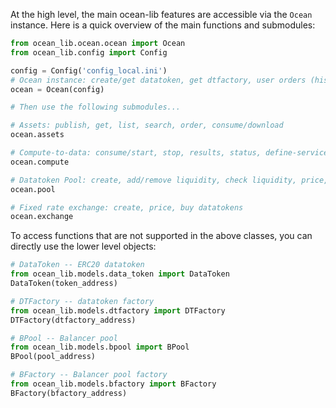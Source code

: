 At the high level, the main ocean-lib features are accessible via the `Ocean` instance. Here is a 
quick overview of the main functions and submodules: 
```python
from ocean_lib.ocean.ocean import Ocean
from ocean_lib.config import Config

config = Config('config_local.ini')
# Ocean instance: create/get datatoken, get dtfactory, user orders (history)
ocean = Ocean(config)

# Then use the following submodules...

# Assets: publish, get, list, search, order, consume/download
ocean.assets

# Compute-to-data: consume/start, stop, results, status, define-service
ocean.compute

# Datatoken Pool: create, add/remove liquidity, check liquidity, price, buy datatokens
ocean.pool

# Fixed rate exchange: create, price, buy datatokens  
ocean.exchange

```

To access functions that are not supported in the above classes, you can directly use the lower 
level objects:
```python
# DataToken -- ERC20 datatoken
from ocean_lib.models.data_token import DataToken
DataToken(token_address)

# DTFactory -- datatoken factory
from ocean_lib.models.dtfactory import DTFactory
DTFactory(dtfactory_address)

# BPool -- Balancer pool
from ocean_lib.models.bpool import BPool
BPool(pool_address)

# BFactory -- Balancer pool factory
from ocean_lib.models.bfactory import BFactory
BFactory(bfactory_address)
```

